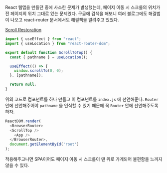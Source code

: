 React 웹앱을 만들던 중에 사소한 문제가 발생했는데, 페이지 이동 시 스크롤의 위치가 전 페이지의 위치 그대로 있는 문제였다.
구글에 검색을 해보니 여러 블로그에도 해결법이 나오고 react-router 문서에서도 해결책을 알려주고 있었다.

[Scroll Restoration](https://reactrouter.com/web/guides/scroll-restoration)

```js
import { useEffect } from "react";
import { useLocation } from "react-router-dom";

export default function ScrollToTop() {
  const { pathname } = useLocation();

  useEffect(() => {
    window.scrollTo(0, 0);
  }, [pathname]);

  return null;
}
```

위의 코드로 컴포넌트를 하나 만들고 이 컴포넌트를 `index.js` 에 선언해준다. `Router` 안에 선언해주어야 `pathname` 을 인식할 수 있기 때문에 꼭 `Router` 안에 선언해주도록 하자.

```js
ReactDOM.render(
  <BrowserRouter>
  <ScrollTop />
    <App />
  </BrowserRouter>,
  document.getElementById('root')
);
```

적용해주고나면 SPA이어도 페이지 이동 시 스크롤이 맨 위로 가게되어 불편함을 느끼지 않을 수 있다.
